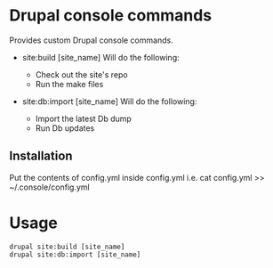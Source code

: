 Drupal console commands
=======================

Provides custom Drupal console commands.

- site:build [site_name]
	Will do the following:
	- Check out the site's repo
	- Run the make files

- site:db:import [site_name]
	Will do the following:
	- Import the latest Db dump
	- Run Db updates

## Installation

Put the contents of config.yml inside config.yml
i.e. cat config.yml >> ~/.console/config.yml

# Usage

```
drupal site:build [site_name]
drupal site:db:import [site_name]
```
